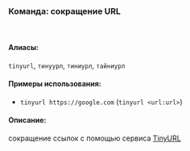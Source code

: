 ### **Команда: сокращение URL**
<br>

#### **Алиасы**:
`tinyurl`, `тинуурл`, `тиниурл`, `тайниурл`


#### **Примеры использования**:
- `tinyurl https://google.com` (`tinyurl <url:url>`)


#### **Описание**:
сокращение ссылок с помощью сервиса [TinyURL](https://tinyurl.com/)
